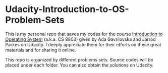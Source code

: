 # Udacity-Introduction-to-OS-Problem-Sets

This is my personal repo that saves my codes for the course [Introduction to Operating System](https://www.udacity.com/course/introduction-to-operating-systems--ud923) (a.k.a. CS 8803) given by Ada Gavrilovska and Jarrod Parkes on Udacity. I deeply appreciate them for their efforts on these great materials and for sharing it online.

This repo is organized by different problems sets. Source codes will be placed under each folder. You can also obtain the solutions on Udacity.
